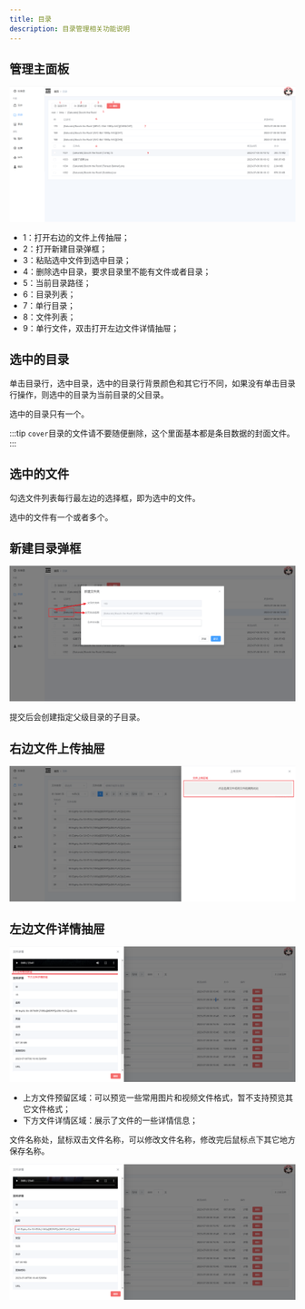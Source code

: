 ```yaml
---
title: 目录
description: 目录管理相关功能说明
---
```


## 管理主面板

![Ikaros Console Foldes](../assests/user-guide-foldes/Snipaste_2023-07-30_17-55-01.png)

- 1：打开右边的文件上传抽屉；
- 2：打开新建目录弹框；
- 3：粘贴选中文件到选中目录；
- 4：删除选中目录，要求目录里不能有文件或者目录；
- 5：当前目录路径；
- 6：目录列表；
- 7：单行目录；
- 8：文件列表；
- 9：单行文件，双击打开左边文件详情抽屉；

## 选中的目录

单击目录行，选中目录，选中的目录行背景颜色和其它行不同，如果没有单击目录行操作，则选中的目录为当前目录的父目录。

选中的目录只有一个。

:::tip
`cover`目录的文件请不要随便删除，这个里面基本都是条目数据的封面文件。
:::

## 选中的文件

勾选文件列表每行最左边的选择框，即为选中的文件。

选中的文件有一个或者多个。

## 新建目录弹框

![Ikaros Console Foldes](../assests/user-guide-foldes/Snipaste_2023-07-30_18-01-36.png)

提交后会创建指定父级目录的子目录。

## 右边文件上传抽屉

![Ikaros Console File Manager](../assests/user-guide-files/Snipaste_2023-07-30_13-46-04.png)

## 左边文件详情抽屉

![Ikaros Console File Manager](../assests/user-guide-files/Snipaste_2023-07-30_13-48-50.png)

- 上方文件预留区域：可以预览一些常用图片和视频文件格式，暂不支持预览其它文件格式；
- 下方文件详情区域：展示了文件的一些详情信息；

文件名称处，鼠标双击文件名称，可以修改文件名称，修改完后鼠标点下其它地方保存名称。

![Ikaros Console File Manager](../assests/user-guide-files/Snipaste_2023-07-30_17-45-37.png)
